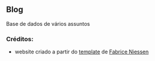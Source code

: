 ## Blog

Base de dados de vários assuntos

### Créditos:
+ website criado a partir do [template](https://github.com/fniessen/org-html-themes) de [Fabrice Niessen](https://github.com/fniessen)
